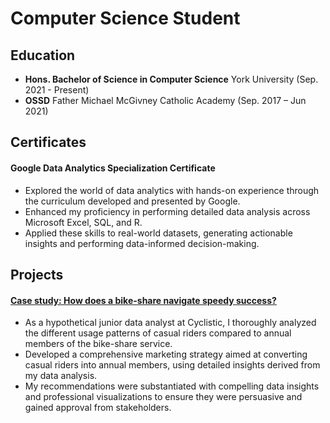 # Computer Science Student

## Education 

* __Hons. Bachelor of Science in Computer Science__  York University (Sep. 2021 - Present)
* __OSSD__  Father Michael McGivney Catholic Academy (Sep. 2017 – Jun 2021)

## Certificates
#### **Google Data Analytics Specialization Certificate**
- Explored the world of data analytics with hands-on experience through the curriculum developed and presented by Google.
- Enhanced my proficiency in performing detailed data analysis across Microsoft Excel, SQL, and R.
- Applied these skills to real-world datasets, generating actionable insights and performing data-informed decision-making.

## Projects
#### **[Case study: How does a bike-share navigate speedy success?](./projects/Cyclistic_Case_Study/Cyclistic_Case_Study.html)**
* As a hypothetical junior data analyst at Cyclistic, I thoroughly analyzed the different usage patterns of casual riders compared to annual members of the bike-share service.
* Developed a comprehensive marketing strategy aimed at converting casual riders into annual members, using detailed insights derived from my data analysis.
* My recommendations were substantiated with compelling data insights and professional visualizations to ensure they were persuasive and gained approval from stakeholders.

<!--
**ruhriz/ruhriz** is a ✨ _special_ ✨ repository because its `README.md` (this file) appears on your GitHub profile.

Here are some ideas to get you started:

- 🔭 I’m currently working on ...
- 🌱 I’m currently learning ...
- 👯 I’m looking to collaborate on ...
- 🤔 I’m looking for help with ...
- 💬 Ask me about ...
- 📫 How to reach me: ...
- 😄 Pronouns: ...
- ⚡ Fun fact: ...
-->
